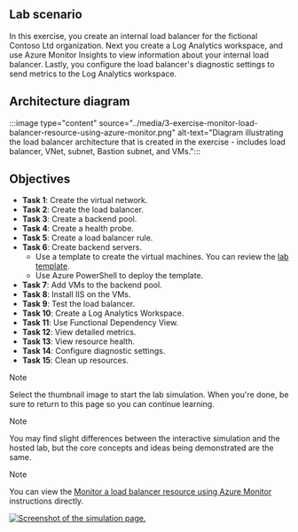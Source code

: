 ## Lab scenario
In this exercise, you create an internal load balancer for the fictional Contoso Ltd organization. Next you create a Log Analytics workspace, and use Azure Monitor Insights to view information about your internal load balancer. Lastly, you configure the load balancer's diagnostic settings to send metrics to the Log Analytics workspace.

## Architecture diagram

:::image type="content" source="../media/3-exercise-monitor-load-balancer-resource-using-azure-monitor.png" alt-text="Diagram illustrating the load balancer architecture that is created in the exercise - includes load balancer, VNet, subnet, Bastion subnet, and VMs.":::

## Objectives

 -  **Task 1**: Create the virtual network.
 -  **Task 2**: Create the load balancer.
 -  **Task 3**: Create a backend pool.
 -  **Task 4**: Create a health probe.
 -  **Task 5**: Create a load balancer rule.
 -  **Task 6**: Create backend servers.
    - Use a template to create the virtual machines. You can review the [lab template](https://github.com/MicrosoftLearning/AZ-700-Designing-and-Implementing-Microsoft-Azure-Networking-Solutions/blob/master/Allfiles/Exercises/M08/azuredeploy.json).
    - Use Azure PowerShell to deploy the template. 
 -  **Task 7**: Add VMs to the backend pool.
 -  **Task 8**: Install IIS on the VMs.
 -  **Task 9**: Test the load balancer.
 -  **Task 10**: Create a Log Analytics Workspace.
 -  **Task 11**: Use Functional Dependency View.
 -  **Task 12**: View detailed metrics.
 -  **Task 13**: View resource health.
 -  **Task 14**: Configure diagnostic settings.
 -  **Task 15**: Clean up resources.

> [!NOTE]
> Select the thumbnail image to start the lab simulation. When you're done, be sure to return to this page so you can continue learning. 

> [!NOTE]
>You may find slight differences between the interactive simulation and the hosted lab, but the core concepts and ideas being demonstrated are the same.

> [!NOTE]
> You can view the [Monitor a load balancer resource using Azure Monitor](https://microsoftlearning.github.io/AZ-700-Designing-and-Implementing-Microsoft-Azure-Networking-Solutions/Instructions/Exercises/M08-Unit%203%20Monitor%20a%20load%20balancer%20resource%20using%20Azure%20Monitor.html) instructions directly. 


[![Screenshot of the simulation page.](../media/simulation-monitor-thumbnail.jpg)](https://mslabs.cloudguides.com/guides/AZ-700%20Lab%20Simulation%20-%20Monitor%20a%20load%20balancer%20resource%20using%20Azure%20Monitor)
